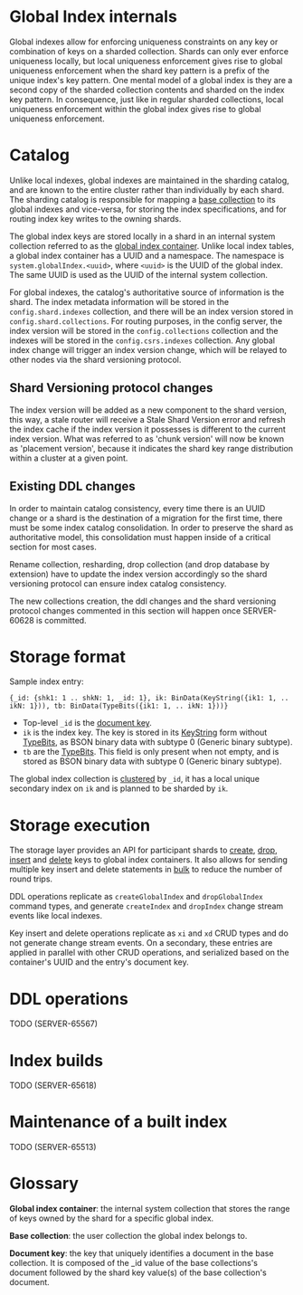 # Global Index internals

Global indexes allow for enforcing uniqueness constraints on any key or combination of keys on a
sharded collection. Shards can only ever enforce uniqueness locally, but local uniqueness
enforcement gives rise to global uniqueness enforcement when the shard key pattern is a prefix of
the unique index's key pattern. One mental model of a global index is they are a second copy of the
sharded collection contents and sharded on the index key pattern. In consequence, just like in
regular sharded collections, local uniqueness enforcement within the global index gives rise to
global uniqueness enforcement.

# Catalog

Unlike local indexes, global indexes are maintained in the sharding catalog, and are known to the
entire cluster rather than individually by each shard. The sharding catalog is responsible for
mapping a [base collection](#glossary) to its global indexes and vice-versa, for storing the index
specifications, and for routing index key writes to the owning shards.

The global index keys are stored locally in a shard in an internal system collection referred
to as the [global index container](#glossary). Unlike local index tables, a global index container
has a UUID and a namespace. The namespace is `system.globalIndex.<uuid>`, where
`<uuid>` is the UUID of the global index. The same UUID is used as the UUID of the internal system
collection.

For global indexes, the catalog's authoritative source of information is the shard. The index metadata
information will be stored in the `config.shard.indexes` collection, and there will be an index version
stored in `config.shard.collections`. For routing purposes, in the config server, the index version
will be stored in the `config.collections` collection and the indexes will be stored in the
`config.csrs.indexes` collection. Any global index change will trigger an index version change,
which will be relayed to other nodes via the shard versioning protocol.

## Shard Versioning protocol changes

The index version will be added as a new component to the shard version, this way, a stale router will
receive a Stale Shard Version error and refresh the index cache if the index version it possesses
is different to the current index version. What was referred to as 'chunk version' will now be known
as 'placement version', because it indicates the shard key range distribution within a cluster at a
given point.

## Existing DDL changes

In order to maintain catalog consistency, every time there is an UUID change or a shard is the destination
of a migration for the first time, there must be some index catalog consolidation. In order to preserve
the shard as authoritative model, this consolidation must happen inside of a critical section for most cases.

Rename collection, resharding, drop collection (and drop database by extension) have to update the index
version accordingly so the shard versioning protocol can ensure index catalog consistency.

The new collections creation, the ddl changes and the shard versioning protocol changes commented in this
section will happen once SERVER-60628 is committed.

# Storage format

Sample index entry:

```
{_id: {shk1: 1 .. shkN: 1, _id: 1}, ik: BinData(KeyString({ik1: 1, .. ikN: 1})), tb: BinData(TypeBits({ik1: 1, .. ikN: 1}))}
```

-   Top-level `_id` is the [document key](#glossary).
-   `ik` is the index key. The key is stored in its [KeyString](https://github.com/mongodb/mongo/blob/dab0694cd327eb0f7e540de5dee97c69f84ea45d/src/mongo/db/catalog/README.md#keystring)
    form without [TypeBits](https://github.com/mongodb/mongo/blob/dab0694cd327eb0f7e540de5dee97c69f84ea45d/src/mongo/db/catalog/README.md#typebits), as BSON binary data with subtype 0 (Generic binary subtype).
-   `tb` are the [TypeBits](https://github.com/mongodb/mongo/blob/dab0694cd327eb0f7e540de5dee97c69f84ea45d/src/mongo/db/catalog/README.md#typebits).
    This field is only present when not empty, and is stored as BSON binary data with subtype 0
    (Generic binary subtype).

The global index collection is [clustered](https://github.com/mongodb/mongo/blob/dab0694cd327eb0f7e540de5dee97c69f84ea45d/src/mongo/db/catalog/README.md#clustered-collections)
by `_id`, it has a local unique secondary index on `ik` and is planned to be sharded by `ik`.

# Storage execution

The storage layer provides an API for participant shards to [create](https://github.com/mongodb/mongo/blob/872b5054b7b434c22adcabfb990188eebb89090f/src/mongo/s/request_types/sharded_ddl_commands.idl#L283),
[drop](https://github.com/mongodb/mongo/blob/872b5054b7b434c22adcabfb990188eebb89090f/src/mongo/s/request_types/sharded_ddl_commands.idl#L293),
[insert](https://github.com/mongodb/mongo/blob/872b5054b7b434c22adcabfb990188eebb89090f/src/mongo/db/s/global_index_crud_commands.idl#L51)
and [delete](https://github.com/mongodb/mongo/blob/872b5054b7b434c22adcabfb990188eebb89090f/src/mongo/db/s/global_index_crud_commands.idl#L64)
keys to global index containers. It also allows for sending multiple key insert and delete
statements in [bulk](https://github.com/mongodb/mongo/blob/872b5054b7b434c22adcabfb990188eebb89090f/src/mongo/db/s/global_index_crud_commands.idl#L77)
to reduce the number of round trips.

DDL operations replicate as `createGlobalIndex` and `dropGlobalIndex` command types, and generate
`createIndex` and `dropIndex` change stream events like local indexes.

Key insert and delete operations replicate as `xi` and `xd` CRUD types and do not generate
change stream events. On a secondary, these entries are applied in parallel with other CRUD
operations, and serialized based on the container's UUID and the entry's document key.

# DDL operations

TODO (SERVER-65567)

# Index builds

TODO (SERVER-65618)

# Maintenance of a built index

TODO (SERVER-65513)

# Glossary

**Global index container**: the internal system collection that stores the range of keys owned by
the shard for a specific global index.

**Base collection**: the user collection the global index belongs to.

**Document key**: the key that uniquely identifies a document in the base collection. It is composed
of the \_id value of the base collections's document followed by the shard key value(s) of the
base collection's document.

